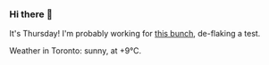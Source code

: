 ### Hi there :wave:

It's Thursday! I'm probably working for [this bunch](https://github.com/kohofinancial), de-flaking a test.

Weather in Toronto: sunny, at +9°C.
